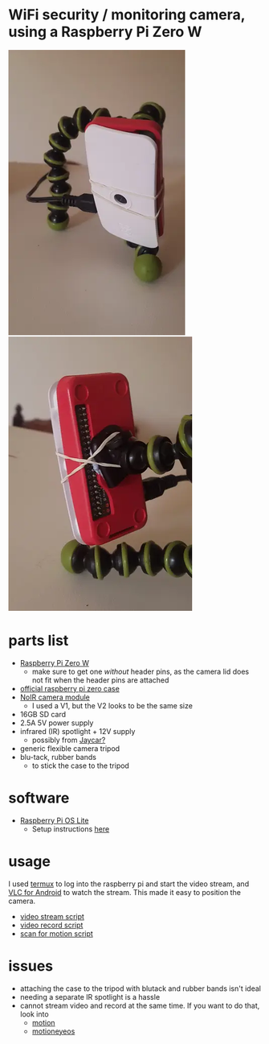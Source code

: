 # WiFi security / monitoring camera, using a Raspberry Pi Zero W

![](./img/camera_front.webp)
![](./img/camera_back.webp)

# parts list
- [Raspberry Pi Zero W](https://www.raspberrypi.org/pi-zero-w/)
  - make sure to get one _without_ header pins, as the camera lid does not fit
    when the header pins are attached
- [official raspberry pi zero case](https://www.raspberrypi.org/products/raspberry-pi-zero-case/)
- [NoIR camera module](https://www.raspberrypi.org/products/pi-noir-camera-v2/)
  - I used a V1, but the V2 looks to be the same size
- 16GB SD card
- 2.5A 5V power supply
- infrared (IR) spotlight + 12V supply
  - possibly from [Jaycar?](https://www.jaycar.com.au/infrared-security-spotlight/p/QC3652)
- generic flexible camera tripod
- blu-tack, rubber bands
  - to stick the case to the tripod

# software
- [Raspberry Pi OS Lite](https://www.raspberrypi.org/software/operating-systems/)
  - Setup instructions [here](https://github.com/uozuAho/pi_stuff/blob/main/setup.md)

# usage
I used [termux](https://termux.com/) to log into the raspberry pi and start the
video stream, and [VLC for Android](https://www.videolan.org/vlc/download-android.html)
to watch the stream. This made it easy to position the camera.

- [video stream script](https://github.com/uozuAho/pi_stuff/blob/main/video_stream.sh)
- [video record script](https://github.com/uozuAho/pi_stuff/blob/main/video_record_loop.sh)
- [scan for motion script](https://github.com/uozuAho/pi_stuff/blob/main/video_scan.sh)

# issues
- attaching the case to the tripod with blutack and rubber bands isn't ideal
- needing a separate IR spotlight is a hassle
- cannot stream video and record at the same time. If you want to do that, look
  into
  - [motion](https://motion-project.github.io/index.html)
  - [motioneyeos](https://github.com/ccrisan/motioneyeos)

